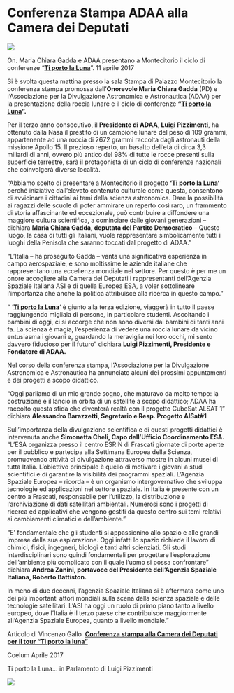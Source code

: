Conferenza Stampa ADAA alla Camera dei Deputati
===============================================

![](https://www.adaa.it/wp/wp-content/uploads/2018/05/camera-deputati-150x113.jpg)

On. Maria Chiara Gadda e ADAA presentano a Montecitorio il ciclo di conferenze “**[Ti porto la Luna](https://luigipizzimenti.blogspot.it/2017/02/ti-porto-la-luna-2017-tour.html)**”. 11 aprile 2017

Si è svolta questa mattina presso la sala Stampa di Palazzo Montecitorio la conferenza stampa promossa dall’**Onorevole Maria Chiara Gadda** (PD) e l’Associazione per la Divulgazione Astronomica e Astronautica (ADAA) per la presentazione della roccia lunare e il ciclo di conferenze **“[Ti porto la Luna](https://luigipizzimenti.blogspot.it/2017/02/ti-porto-la-luna-2017-tour.html)”.**

Per il terzo anno consecutivo, il **Presidente di ADAA, Luigi Pizzimenti**, ha ottenuto dalla Nasa il prestito di un campione lunare del peso di 109 grammi, appartenente ad una roccia di 2672 grammi raccolta dagli astronauti della missione Apollo 15. Il prezioso reperto, un basalto dell’età di circa 3,3 miliardi di anni, ovvero più antico del 98% di tutte le rocce presenti sulla superficie terrestre, sarà il protagonista di un ciclo di conferenze nazionali che coinvolgerà diverse località.

“Abbiamo scelto di presentare a Montecitorio il progetto **‘[Ti porto la Luna](https://luigipizzimenti.blogspot.it/2017/02/ti-porto-la-luna-2017-tour.html)‘** perché iniziative dall’elevato contenuto culturale come questa, consentono di avvicinare i cittadini ai temi della scienza astronomica. Dare la possibilità ai ragazzi delle scuole di poter ammirare un reperto così raro, un frammento di storia affascinante ed eccezionale, può contribuire a diffondere una maggiore cultura scientifica, a cominciare dalle giovani generazioni – dichiara **Maria Chiara Gadda, deputata del Partito Democratico** – Questo luogo, la casa di tutti gli Italiani, vuole rappresentare simbolicamente tutti i luoghi della Penisola che saranno toccati dal progetto di ADAA.”

“L’Italia – ha proseguito Gadda – vanta una significativa esperienza in campo aerospaziale, e sono moltissime le aziende italiane che rappresentano una eccellenza mondiale nel settore. Per questo è per me un onore accogliere alla Camera dei Deputati i rappresentanti dell’Agenzia Spaziale Italiana ASI e di quella Europea ESA, a voler sottolineare l’importanza che anche la politica attribuisce alla ricerca in questo campo.”

“ ‘**[Ti porto la Luna](https://luigipizzimenti.blogspot.it/2017/02/ti-porto-la-luna-2017-tour.html)**‘ è giunto alla terza edizione, viaggerà in tutto il paese raggiungendo migliaia di persone, in particolare studenti. Ascoltando i bambini di oggi, ci si accorge che non sono diversi dai bambini di tanti anni fa. La scienza è magia, l’esperienza di vedere una roccia lunare da vicino entusiasma i giovani e, guardando la meraviglia nei loro occhi, mi sento davvero fiducioso per il futuro” dichiara **Luigi Pizzimenti, Presidente e Fondatore di ADAA.**

Nel corso della conferenza stampa, l’Associazione per la Divulgazione Astronomica e Astronautica ha annunciato alcuni dei prossimi appuntamenti e dei progetti a scopo didattico.

“Oggi parliamo di un mio grande sogno, che maturavo da molto tempo: la costruzione e il lancio in orbita di un satellite a scopo didattico; ADAA ha raccolto questa sfida che diventerà realtà con il progetto CubeSat ALSAT 1” dichiara **Alessandro Barazzetti, Segretario e Resp. Progetto AlSat#1**

Sull’importanza della divulgazione scientifica e di questi progetti didattici è intervenuta anche **Simonetta Cheli, Capo dell’Ufficio Coordinamento ESA.** “L’ESA organizza presso il centro ESRIN di Frascati giornate di porte aperte per il pubblico e partecipa alla Settimana Europea della Scienza, promuovendo attività di divulgazione attraverso mostre in alcuni musei di tutta Italia. L’obiettivo principale è quello di motivare i giovani a studi scientifici e di garantire la visibilità dei programmi spaziali. L’Agenzia Spaziale Europea – ricorda – è un organismo intergovernativo che sviluppa tecnologie ed applicazioni nel settore spaziale. In Italia è presente con un centro a Frascati, responsabile per l’utilizzo, la distribuzione e l’archiviazione di dati satellitari ambientali. Numerosi sono i progetti di ricerca ed applicativi che vengono gestiti da questo centro sui temi relativi ai cambiamenti climatici e dell’ambiente.”

“E’ fondamentale che gli studenti si appassionino allo spazio e alle grandi imprese della sua esplorazione. Oggi infatti lo spazio richiede il lavoro di chimici, fisici, ingegneri, biologi e tanti altri scienziati. Gli studi interdisciplinari sono quindi fondamentali per progettare l’esplorazione dell’ambiente più complicato con il quale l’uomo si possa confrontare” dichiara **Andrea Zanini, portavoce del Presidente dell’Agenzia Spaziale Italiana, Roberto Battiston.**

In meno di due decenni, l’agenzia Spaziale Italiana si è affermata come uno dei più importanti attori mondiali sulla scena della scienza spaziale e delle tecnologie satellitari. L’ASI ha oggi un ruolo di primo piano tanto a livello europeo, dove l’Italia è il terzo paese che contribuisce maggiormente all’Agenzia Spaziale Europea, quanto a livello mondiale.”

Articolo di Vincenzo Gallo  **[Conferenza stampa alla Camera dei Deputati per il tour “Ti porto la luna”](http://www.uai.it/pubblicazioni/uainews/11-uainews/8954-conferenza-stampa-alla-camera-dei-deputati-per-il-tour-ti-porto-la-luna.html)**

Coelum Aprile 2017

Ti porto la Luna… in Parlamento di Luigi Pizzimenti

![](https://www.adaa.it/wp/wp-content/uploads/2017/04/Schermata-2017-04-26-alle-22.26.00-1024x720.png)